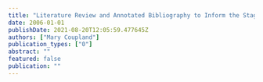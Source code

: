 ```yaml
---
title: "Literature Review and Annotated Bibliography to Inform the Stage 6 Mathematics Review"
date: 2006-01-01
publishDate: 2021-08-20T12:05:59.477645Z
authors: ["Mary Coupland"]
publication_types: ["0"]
abstract: ""
featured: false
publication: ""
---
```


